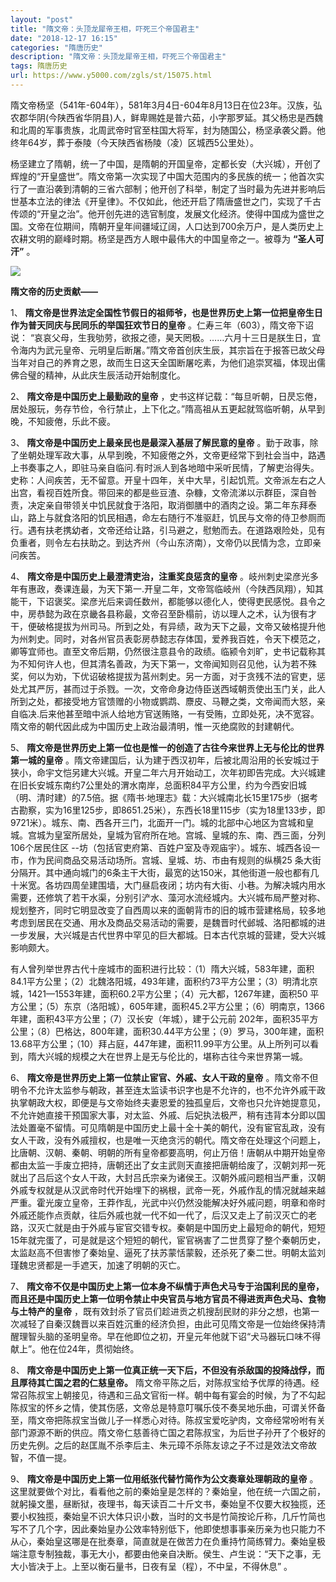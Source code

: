 ```yaml
---
layout: "post"
title: "隋文帝：头顶龙犀帝王相，吓死三个帝国君主"
date: "2018-12-17 16:15"
categories: "隋唐历史"
description: "隋文帝：头顶龙犀帝王相，吓死三个帝国君主"
tags: 隋唐历史
url: https://www.y5000.com/zgls/st/15075.html
---
```






隋文帝杨坚（541年-604年），581年3月4日-604年8月13日在位23年。汉族，弘农郡华阴(今陕西省华阴县)人，鲜卑赐姓是普六茹，小字那罗延。其父杨忠是西魏和北周的军事贵族，北周武帝时官至柱国大将军，封为随国公，杨坚承袭父爵。他终年64岁，葬于泰陵（今天陕西省杨陵（凌）区城西5公里处）。

杨坚建立了隋朝，统一了中国，是隋朝的开国皇帝，定都长安（大兴城），开创了辉煌的“开皇盛世”。隋文帝第一次实现了中国大范围内的多民族的统一；他首次实行了一直沿袭到清朝的三省六部制；他开创了科举，制定了当时最为先进并影响后世基本立法的律法《开皇律》。不仅如此，他还开启了隋唐盛世之门，实现了千古传颂的“开皇之治”。他开创先进的选官制度，发展文化经济。使得中国成为盛世之国。文帝在位期间，隋朝开皇年间疆域辽阔，人口达到700余万户，是人类历史上农耕文明的巅峰时期。杨坚是西方人眼中最伟大的中国皇帝之一。被尊为
**“圣人可汗”** 。

![](https://img.y5000.com/uploads/allimg/170227/101Q95T2-0.jpg)

**隋文帝的历史贡献——**

1、 **隋文帝是世界法定全国性节假日的祖师爷，也是世界历史上第一位把皇帝生日作为普天同庆与民同乐的举国狂欢节日的皇帝**
。仁寿三年（603），隋文帝下诏说：
“哀哀父母，生我劬劳，欲报之德，昊天罔极。……六月十三日是朕生日，宜令海内为武元皇帝、元明皇后断屠。”隋文帝首创庆生辰，其宗旨在于报答已故父母当年对自己的养育之恩，故而生日这天全国断屠吃素，为他们追崇冥福，体现出儒佛合璧的精神，从此庆生辰活动开始制度化。

2、 **隋文帝是中国历史上最勤政的皇帝**
，史书这样记载：“每旦听朝，日昃忘倦，居处服玩，务存节俭，令行禁止，上下化之。”隋高祖从五更起就驾临听朝，从早到晚，不知疲倦，乐此不疲。

3、 **隋文帝是中国历史上最亲民也是最深入基层了解民意的皇帝**
。勤于政事，除了坐朝处理军政大事，从早到晚，不知疲倦之外，文帝更经常下到社会当中，路遇上书奏事之人，即驻马亲自临问.有时派人到各地暗中采听民情，了解吏治得失。史称：人间疾苦，无不留意。开皇十四年，关中大旱，引起饥荒。文帝派左右之人出宫，看视百姓所食。带回来的都是些豆渣、杂糠，文帝流涕以示群臣，深自咎责，决定亲自带领关中饥民就食于洛阳，取消御膳中的酒肉之设。第二年东拜泰山，路上与就食洛阳的饥民相遇，命左右随行不准驱赶，饥民与文帝的侍卫参厕而行。遇有扶老携幼者，文帝还给让路，引马避之，慰勉而去。在道路艰险处，见有负重者，则令左右扶助之。到达齐州（今山东济南），文帝仍以民情为念，立即亲问疾苦。

4、 **隋文帝是中国历史上最澄清吏治，注重奖良惩贪的皇帝**
。岐州刺史梁彦光多年有惠政，奏课连最，为天下第一.开皇二年，文帝驾临岐州（今陕西凤翔），知其能干，下诏褒奖。梁彦光后来调任数州，都能够以德化人，使得吏民感悦。县令之中，房恭懿为政在京畿各县称最，文帝召至卧榻前，访以理人之术，认为很有才干，便破格提拔为州司马。所到之处，有异绩，政为天下之最，文帝又破格提升他为州刺史。同时，对各州官员表彰房恭懿志存体国，爱养我百姓，令天下模范之，卿等宜师也。直至文帝后期，仍然很注意县令的政绩。临颍令刘旷，史书记载称其为不知何许人也，但其清名善政，为天下第一，文帝闻知则召见他，认为若不殊奖，何以为劝，下优诏破格提拔为莒州刺史。另一方面，对于贪残不法的官吏，惩处尤其严厉，甚而过于杀戮。一次，文帝命身边侍臣送西域朝贡使出玉门关，此人所到之处，都接受地方官馈赠的小物或鹦鹉、麖皮、马鞭之类，文帝闻而大怒，亲自临决.后来他甚至暗中派人给地方官送贿赂，一有受贿，立即处死，决不宽容。隋文帝的朝代因此成为中国历史上政治最清明，惟一灭绝腐败的封建朝代。

5、 **隋文帝是世界历史上第一位也是惟一的创造了古往今来世界上无与伦比的世界第一城的皇帝**
。隋文帝建国后，认为建于西汉初年，后被北周沿用的长安城过于狭小，命宇文恺另建大兴城。开皇二年六月开始动工，次年初即告完成。大兴城建在旧长安城东南约7公里处的渭水南岸，总面积84平方公里，约为今西安旧城（明、清时建）的7.5倍。据《隋书·地理志》载：大兴城南北长15里175步（据考古勘察，实为16里125步，即8651.25米），东西长18里115步（实为18里133步，即9721米）。城东、南、西各开三门，北面开一门。城的北部中心地区为宫城和皇城。宫城为皇室所居处，皇城为官府所在地。宫城、皇城的东、南、西三面，分列106个居民住区
--坊（包括官吏府第、百姓户室及寺观庙宇）。城东、城西各设一市，作为民间商品交易活动场所。宫城、皇城、坊、市由有规则的纵横25
条大街分隔开。其中通向城门的6条主干大街，最宽的达150米，其他街道一般也都有几十米宽。各坊四周垒建围墙，大门昼启夜闭；坊内有大街、小巷。为解决城内用水需要，还修筑了若干水渠，分别引浐水、藻河水流经城内。大兴城布局严整对称、规划整齐，同时它明显改变了自西周以来的面朝背市的旧的城市营建格局，较多地考虑到居民在交通、用水及商品交易活动的需要，是魏晋时代邺城、洛阳都城的进一步发展，大兴城是古代世界中罕见的巨大都城。日本古代京城的营建，受大兴城影响颇大。

有人曾列举世界古代十座城市的面积进行比较：（1）隋大兴城，583年建，面积84.1平方公里；（2）北魏洛阳城，493年建，面积约73平方公里；（3）明清北京城，1421—1553年建，面积60.2平方公里；（4）元大都，1267年建，面积50
平方公里；（5）东京（洛阳城），605年建，面积45.2平方公里；（6）明南京，1366年建，面积43平方公里；（7）汉长安（年城），建于公元前
202年，面积35平方公里；（8）巴格达，800年建，面积30.44平方公里；（9）罗马，300年建，面积13.68平方公里；（10）拜占庭，447年建，面积11.99平方公里。从上所列可以看到，隋大兴城的规模之大在世界上是无与伦比的，堪称古往今来世界第一城。

6、 **隋文帝是世界历史上第一位禁止宦官、外戚、女人干政的皇帝**
。隋文帝不但明令不允许太监参与朝政，甚至连太监读书识字也是不允许的，也不允许外戚干政执掌朝政大权，即便是与文帝始终夫妻恩爱的独孤皇后，文帝也只允许她提意见，不允许她直接干预国家大事，对太监、外戚、后妃执法极严，稍有违背本分即以国法处置毫不留情。可见隋朝是中国历史上最十全十美的朝代，没有宦官乱政，没有女人干政，没有外戚擅权，也是唯一灭绝贪污的朝代。隋文帝在处理这个问题上，比唐朝、汉朝、秦朝、明朝的所有皇帝都要高明，何止万倍！唐朝从中期开始皇帝都由太监一手废立把持，唐朝还出了女主武则天直接把唐朝给废了，汉朝刘邦一死就出了吕后这个女人干政，大封吕氏宗亲为诸侯王。汉朝外戚问题相当严重，汉朝外戚专权就是从汉武帝时代开始埋下的祸根，武帝一死，外戚作乱的情况就越来越严重。霍光废立皇帝，王莽作乱，光武中兴仍然没能解决好外戚问题，明章和帝时外戚还能作点贡献，往后外戚也就一代不如一代了，后汉又走上了前汉灭亡的老路，汉灭亡就是由于外戚与宦官交错专权。秦朝是中国历史上最短命的朝代，短短15年就完蛋了，可是就是这个短短的朝代，宦官祸害了二世贯穿了整个秦朝历史，太监赵高不但害惨了秦始皇、逼死了扶苏蒙恬蒙毅，还杀死了秦二世。明朝太监刘瑾魏忠贤都是一手遮天，加速了明朝的灭亡。

7、
**隋文帝不仅是中国历史上第一位本身不纵情于声色犬马专于治国利民的皇帝，而且还是中国历史上第一位明令禁止中央官员与地方官员不得进贡声色犬马、食物与土特产的皇帝**
，既有效封杀了官员们趁进贡之机搜刮民财的非分之想，也第一次减轻了自秦汉魏晋以来百姓沉重的经济负担，由此可见隋文帝是一位始终保持清醒理智头脑的圣明皇帝。早在他即位之初，开皇元年他就下诏“犬马器玩口味不得献上”。他在位24年，贯彻始终。

8、 **隋文帝是中国历史上第一位真正统一天下后，不但没有杀敌国的投降战俘，而且厚待其亡国之君的仁慈皇帝。**
隋文帝平陈之后，对陈叔宝给予优厚的待遇。经常召陈叔宝上朝接见，待遇和三品文官衔一样。朝中每有宴会的时候，为了不勾起陈叔宝的怀乡之情，使其伤感，文帝总是特意叮嘱乐伎不奏吴地乐曲，可谓关怀备至，隋文帝把陈叔宝当做儿子一样悉心对待。陈叔宝爱吃驴肉，文帝经常吩咐有关部门源源不断的供应。隋文帝仁慈善待亡国之君陈叔宝，为后世子孙开了个极好的历史先例。之后的赵匡胤不杀李后主、朱元璋不杀陈友谅之子不过是效法文帝故智，不值一提。

9、 **隋文帝是中国历史上第一位用纸张代替竹简作为公文奏章处理朝政的皇帝**
。这里就要做个对比，看看他之前的秦始皇是怎样的？秦始皇，他在统一六国之前，就躬操文墨，昼断狱，夜理书，每天读百二十斤文书，秦始皇不仅要大权独揽，还要小权独揽，秦始皇不识大体只识小数，当时的文书是竹简按论斤称，几斤竹简也写不了几个字，因此秦始皇办公效率特别低下，他即使想事事亲历亲为也只能力不从心，秦始皇这哪是在批奏章，简直就是在做苦力在负重持竹简练臂力。秦始皇极端注意专制独裁，事无大小，都要由他亲自决断。侯生、卢生说：“天下之事，无大小皆决于上。上至以衡石量书，日夜有呈（程），不中呈，不得休息”
。
